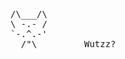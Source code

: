 <pre>
           /\___/\
           \ -.- /
           `-.^.-'
             /"\         Wutzz?
</pre>
